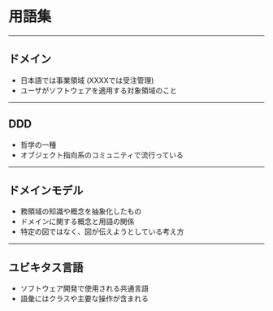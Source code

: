 # 用語集
---
## ドメイン　
* 日本語では事業領域  (XXXXでは受注管理)
* ユーザがソフトウェアを適用する対象領域のこと

---
## DDD 
* 哲学の一種
* オブジェクト指向系のコミュニティで流行っている
---
## ドメインモデル
* 務領域の知識や概念を抽象化したもの
* ドメインに関する概念と用語の関係
* 特定の図ではなく、図が伝えようとしている考え方

---
## ユビキタス言語　
* ソフトウェア開発で使用される共通言語
* 語彙にはクラスや主要な操作が含まれる